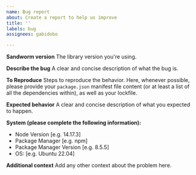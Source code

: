 ```yaml
---
name: Bug report
about: Create a report to help us improve
title: ''
labels: bug
assignees: gabidobo

---
```


**Sandworm version**
The library version you're using.

**Describe the bug**
A clear and concise description of what the bug is.

**To Reproduce**
Steps to reproduce the behavior.
Here, whenever possible, please provide your `package.json` manifest file content (or at least a list of all the dependencies within), as well as your lockfile.

**Expected behavior**
A clear and concise description of what you expected to happen.

**System (please complete the following information):**
- Node Version [e.g. 14.17.3]
- Package Manager [e.g. npm]
- Package Manager Version [e.g. 8.5.5]
- OS: [e.g. Ubuntu 22.04]

**Additional context**
Add any other context about the problem here.
